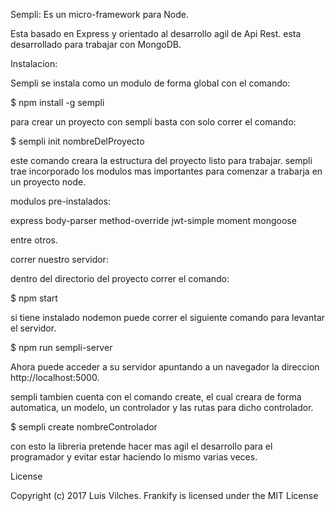 
Sempli: Es un micro-framework para Node.

Esta basado en Express y orientado al desarrollo agil de Api Rest.
esta desarrollado para trabajar con MongoDB.

Instalacion:

Sempli se instala como un modulo de forma global con el comando:

$ npm install -g sempli


para crear un proyecto con sempli basta con solo correr el comando:

$ sempli init nombreDelProyecto

este comando creara la estructura del proyecto listo para trabajar.
sempli trae incorporado los modulos mas importantes para comenzar a trabarja en un proyecto node.

modulos pre-instalados:

express
body-parser
method-override
jwt-simple
moment
mongoose

entre otros.


correr nuestro servidor:

dentro del directorio del proyecto correr el comando:

$ npm start

si tiene instalado nodemon puede correr el siguiente comando para levantar el servidor.

$ npm run sempli-server

Ahora puede acceder a su servidor apuntando a un navegador la direccion http://localhost:5000.

sempli tambien cuenta con el comando create, el cual creara de forma automatica, un modelo, un controlador y las rutas para dicho controlador.

$ sempli create nombreControlador

con esto la libreria pretende hacer mas agil el desarrollo para el programador y evitar estar haciendo lo mismo varias veces.

License

Copyright (c) 2017 Luis Vilches. Frankify is licensed under the MIT License
